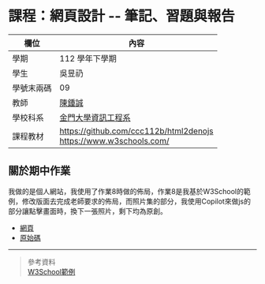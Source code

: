 # 課程：網頁設計 -- 筆記、習題與報告

欄位 | 內容
-----|--------
學期 | 112 學年下學期
學生 |  吳昱礽
學號末兩碼 | 09
教師 | [陳鍾誠](https://www.nqu.edu.tw/educsie/index.php?act=blog&code=list&ids=4)
學校科系 | [金門大學資訊工程系](https://www.nqu.edu.tw/educsie/index.php)
課程教材 | https://github.com/ccc112b/html2denojs <br/> https://www.w3schools.com/

## 關於期中作業
我做的是個人網站，我使用了作業8時做的佈局，作業8是我基於W3School的範例，修改版面去完成老師要求的佈局，而照片集的部分，我使用Copilot來做js的部分讓點擊畫面時，換下一張照片，剩下均為原創。
* [網頁](https://dogcatlionz.github.io/wp/mid/%E5%80%8B%E4%BA%BA%E7%B6%B2%E7%AB%99.html)
* [原始碼](https://github.com/Dogcatlionz/wp/tree/master/mid)
***
> 參考資料<br>[W3School範例](https://www.w3schools.com/css/tryit.asp?filename=trycss_website_layout_grid2)
